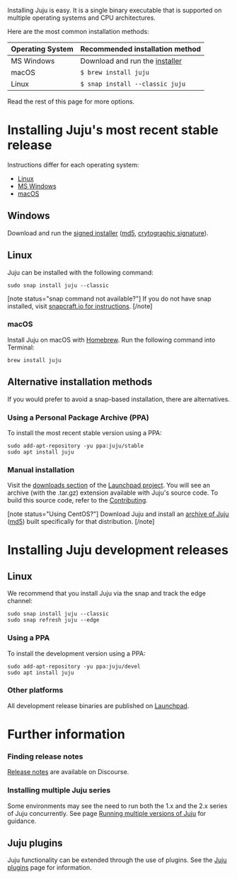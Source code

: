 <!--
ARE YOU UPDATING THIS DOCUMENT WITH A NEW RELEASE?

Ctrl+F "LINKS TO CHANGE"
-->

Installing Juju is easy. It is a single binary executable that is supported on multiple operating systems and CPU architectures.

Here are the most common installation methods:

| Operating System | Recommended installation method  |
|--|--|
| MS Windows | Download and run the [installer][windows-installer] |
| macOS | `$ brew install juju` |
| Linux | `$ snap install --classic juju` |

Read the rest of this page for more options.

# Installing Juju's most recent stable release

Instructions differ for each operating system:

* [Linux](#heading--linux)
* [MS Windows](#heading--windows)
* [macOS](#heading-macos)


<h2 id="heading--windows">Windows</h2>

Download and run the [signed installer][windows-installer] ([md5][windows-installer-md5], [crytographic signature][windows-installer-sig]).


<h2 id="heading--linux">Linux</h2>

Juju can be installed with the following command:

```text
sudo snap install juju --classic
```

[note status="snap command not available?"]
If you do not have snap installed, visit [snapcraft.io for instructions](https://snapcraft.io/docs/installing-snapd). 
[/note]

<h3 id="heading--macos">macOS</h3>

Install Juju on macOS with [Homebrew](https://brew.sh/). Run the following command into Terminal:

```text
brew install juju
```

## Alternative installation methods

If you would prefer to avoid a snap-based installation, there are alternatives. 

<h3 id="heading--using-a-ppa">Using a Personal Package Archive (PPA)</h3>

To install the most recent stable version using a PPA:

```text
sudo add-apt-repository -yu ppa:juju/stable
sudo apt install juju
```

### Manual installation

Visit the [downloads section][lp-juju-downloads] of the [Launchpad project][lp-juju]. You will see an archive (with the .tar.gz) extension available with Juju's source code. To build this source code, refer to the [Contributing](https://github.com/juju/juju/blob/develop/CONTRIBUTING.md).

[note status="Using CentOS?"]
Download Juju and install an [archive of Juju][centos-manual] ([md5][centos-manual-md5]) built specifically for that distribution.
[/note]


<h1 id="heading--development-releases">Installing Juju development releases</h1>

## Linux

We recommend that you install Juju via the snap and track the edge channel:

```text
sudo snap install juju --classic
sudo snap refresh juju --edge
```

<h3 id="heading--using-a-ppa">Using a PPA</h3>

To install the development version using a PPA:

```text
sudo add-apt-repository -yu ppa:juju/devel
sudo apt install juju
```


<h3 id="heading--other-platforms">Other platforms</h3>

All development release binaries are published on [Launchpad](https://launchpad.net/juju/+series).


# Further information

### Finding release notes

[Release notes][] are available on Discourse.

<h3 id="heading--installing-multiple-juju-series">Installing multiple Juju series</h3>

Some environments may see the need to run both the 1.x and the 2.x series of Juju concurrently. See page [Running multiple versions of Juju](/t/running-multiple-versions-of-juju/1143) for guidance.

<h2 id="heading--juju-plugins">Juju plugins</h2>

Juju functionality can be extended through the use of plugins. See the [Juju plugins](/t/juju-plugins/1145) page for information.



<!-- LINKS TO CHANGE -->

[Release notes]: https://discourse.juju.is/t/juju-2-8-0-release-notes/3180
[centos-manual]: https://launchpad.net/juju/2.8/2.8.0/+download/juju-2.8.0-centos7.tar.gz
[centos-manual-md5]: https://launchpad.net/juju/2.8/2.8.0/+download/juju-2.8.0-centos7.tar.gz/+md5
[windows-installer]: https://launchpad.net/juju/2.7/2.7.6/+download/juju-setup-2.7.6-signed.exe
[windows-installer-md5]: https://launchpad.net/juju/2.7/2.7.6/+download/juju-setup-2.7.6-signed.exe/+md5
[windows-installer-sig]: https://launchpad.net/juju/2.7/2.7.6/+download/juju-setup-2.7.6-signed.exe.asc
[lp-juju]: https://launchpad.net/juju/
[lp-juju-downloads]: https://launchpad.net/juju/+download
